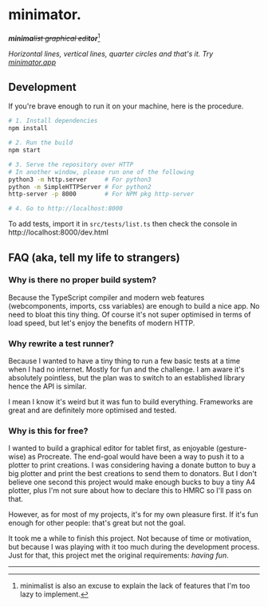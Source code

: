 # minimator.

_**minima**~~list graphical edi~~**tor**_[^1]

_Horizontal lines, vertical lines, quarter circles and that's it. Try [minimator.app](https://minimator.app)_


## Development

If you're brave enough to run it on your machine, here is the procedure.

```bash
# 1. Install dependencies
npm install

# 2. Run the build
npm start

# 3. Serve the repository over HTTP
# In another window, please run one of the following
python3 -m http.server     # For python3
python -m SimpleHTTPServer # For python2
http-server -p 8000        # For NPM pkg http-server

# 4. Go to http://localhost:8000
```

To add tests, import it in `src/tests/list.ts` then check the console in http://localhost:8000/dev.html

## FAQ (aka, tell my life to strangers)

### Why is there no proper build system?

Because the TypeScript compiler and modern web features (webcomponents, imports, css variables) are enough to build a nice app. No need to bloat this tiny thing. Of course it's not super optimised in terms of load speed, but let's enjoy the benefits of modern HTTP.

### Why rewrite a test runner?

Because I wanted to have a tiny thing to run a few basic tests at a time when I had no internet. Mostly for fun and the challenge. I am aware it's absolutely pointless, but the plan was to switch to an established library hence the API is similar.

I mean I know it's weird but it was fun to build everything. Frameworks are great and are definitely more optimised and tested.

### Why is this for free?

I wanted to build a graphical editor for tablet first, as enjoyable (gesture-wise) as Procreate. The end-goal would have been a way to push it to a plotter to print creations. I was considering having a donate button to buy a big plotter and print the best creations to send them to donators. But I don't believe one second this project would make enough bucks to buy a tiny A4 plotter, plus I'm not sure about how to declare this to HMRC so I'll pass on that.

However, as for most of my projects, it's for my own pleasure first. If it's fun enough for other people: that's great but not the goal.

It took me a while to finish this project. Not because of time or motivation, but because I was playing with it too much during the development process. Just for that, this project met the original requirements: _having fun_.

---

[^1]: minimalist is also an excuse to explain the lack of features that I'm too lazy to implement.